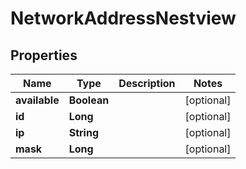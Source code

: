 # NetworkAddressNestview

## Properties
Name | Type | Description | Notes
------------ | ------------- | ------------- | -------------
**available** | **Boolean** |  |  [optional]
**id** | **Long** |  |  [optional]
**ip** | **String** |  |  [optional]
**mask** | **Long** |  |  [optional]
